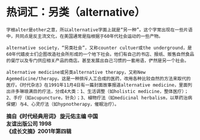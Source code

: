 # 热词汇：另类（alternative）

    字根alter是other之意，所以alternative字面上就是“另一种”。这个字常出现在一些片语中，共同点是反主流文化，在美国通常是指根据于60年代社会运动的一些产物。  
  
    alternative society，“另类社会”，又称counter cultuer或the underground，是60年代嬉皮士们企图改造社会所形成的一个地下社会。他们有自己的书店、报纸、贩售自然食品的餐厅以及专门供应相关产品的商店。甚至发展出自己习惯的一套用语，俨然是另一个社会。  
  
    alternative medicine或另类alternative therapy，又称New Agemedicine/therapy。这是一种排斥人工合成的医药，改用各种比较自然的方法来取代的医疗。《时代杂志》在1991年11月4日有一篇封面故事报道alternative medicine，里面列出许多琳琅满目的疗法，分成4大类：1、生活调整（如holistic medicine，整体医疗）；2、手疗（如acupuncture，针灸）；3、植物疗法（如medicinal herbalism，以草药治病保健）与4、心灵疗法（如hypnotherapy，催眠治疗）。  
  
  
**摘自《时代经典用词》 旋元佑主编 中国  
友谊出版公司 1998  
《成长文摘》2001年第四辑**

